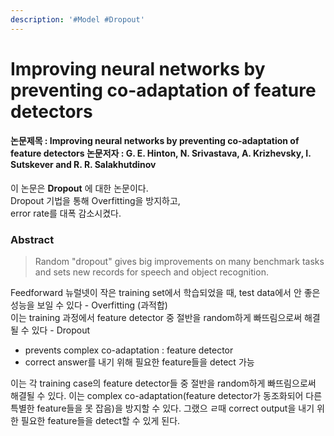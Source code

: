 ```yaml
---
description: '#Model #Dropout'
---
```


# Improving neural networks by preventing co-adaptation of feature detectors

#### 논문제목 : Improving neural networks by preventing co-adaptation of feature detectors 논문저자 : G. E. Hinton, N. Srivastava, A. Krizhevsky, I. Sutskever and R. R. Salakhutdinov

이 논문은 **Dropout** 에 대한 논문이다.   
Dropout 기법을 통해 Overfitting을 방지하고,   
error rate를 대폭 감소시켰다. 

### Abstract

> Random "dropout" gives big improvements on many benchmark tasks and sets new records for speech and object recognition.

Feedforward 뉴럴넷이 작은 training set에서 학습되었을 때, test data에서 안 좋은 성능을 보일 수 있다 - Overfitting \(과적합\)  
이는 training 과정에서 feature detector 중 절반을 random하게 빠뜨림으로써 해결될 수 있다 - Dropout

* prevents complex co-adaptation : feature detector
* correct answer를 내기 위해 필요한 feature들을 detect 가능

이는 각 training case의 feature detector들 중 절반을 random하게 빠뜨림으로써 해결될 수 있다. 이는 complex co-adaptation\(feature detector가 동조화되어 다른 특별한 feature들을 못 잡음\)을 방지할 수 있다. 그랬으 ㄹ때 correct output을 내기 위한 필요한 feature들을 detect할 수 있게 된다. 

### 

